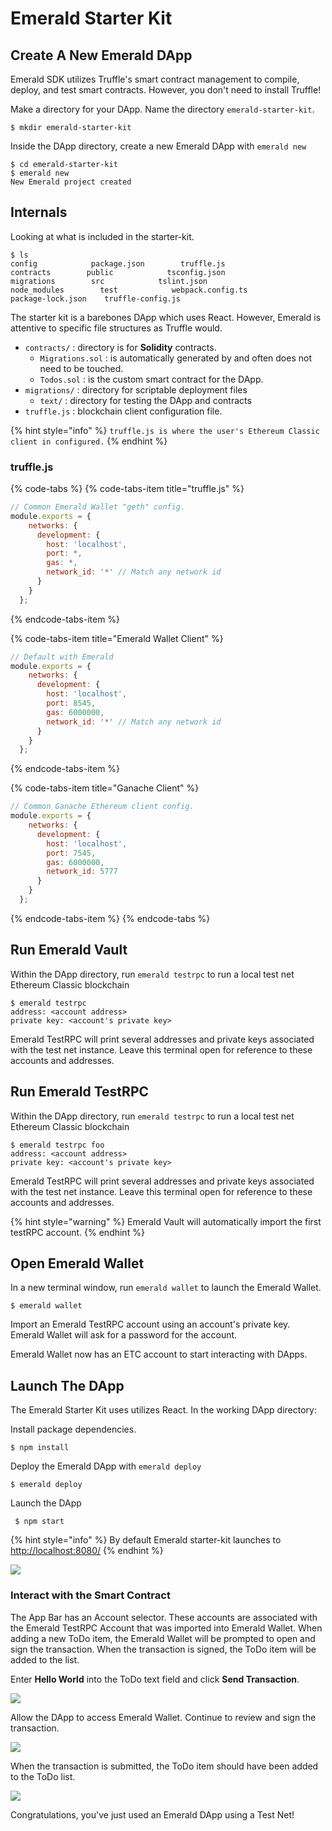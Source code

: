 # Emerald Starter Kit

## Create A New Emerald DApp

Emerald SDK utilizes Truffle's smart contract management to compile, deploy, and test smart contracts. However, you don't need to install Truffle!

Make a directory for your DApp. Name the directory `emerald-starter-kit`.

```text
$ mkdir emerald-starter-kit
```

Inside the DApp directory, create a new Emerald DApp with `emerald new`

```text
$ cd emerald-starter-kit
$ emerald new
New Emerald project created
```

## Internals

Looking at what is included in the starter-kit.

```text
$ ls
config            package.json        truffle.js
contracts        public            tsconfig.json
migrations        src            tslint.json
node_modules        test            webpack.config.ts
package-lock.json    truffle-config.js
```

The starter kit is a barebones DApp which uses React. However, Emerald is attentive to specific file structures as Truffle would.

* `contracts/` : directory is for **Solidity** contracts.
  * `Migrations.sol` : is automatically generated by and often does not need to be touched.
  * `Todos.sol` : is the custom smart contract for the DApp. 
* `migrations/` : directory for scriptable deployment files
  * `text/` : directory for  testing the DApp and contracts
* `truffle.js` : blockchain client configuration file.

{% hint style="info" %}
`truffle.js is where the user's Ethereum Classic client in configured.`
{% endhint %}

### **truffle.js**

{% code-tabs %}
{% code-tabs-item title="truffle.js" %}
```javascript
// Common Emerald Wallet "geth" config.
module.exports = {
    networks: {
      development: {
        host: 'localhost',
        port: *,
        gas: *,
        network_id: '*' // Match any network id
      }
    }
  };
```
{% endcode-tabs-item %}

{% code-tabs-item title="Emerald Wallet Client" %}
```javascript
// Default with Emerald
module.exports = {
    networks: {
      development: {
        host: 'localhost',
        port: 8545,
        gas: 6000000,
        network_id: '*' // Match any network id
      }
    }
  };
```
{% endcode-tabs-item %}

{% code-tabs-item title="Ganache Client" %}
```javascript
// Common Ganache Ethereum client config.
module.exports = {
    networks: {
      development: {
        host: 'localhost',
        port: 7545,
        gas: 6000000,
        network_id: 5777
      }
    }
  };
```
{% endcode-tabs-item %}
{% endcode-tabs %}

## Run Emerald Vault

Within the DApp directory, run `emerald testrpc` to run a local test net Ethereum Classic blockchain

```text
$ emerald testrpc 
address: <account address>
private key: <account's private key>
```

Emerald TestRPC will print several addresses and private keys associated with the test net instance. Leave this terminal open for reference to these accounts and addresses.

## Run Emerald TestRPC

Within the DApp directory, run `emerald testrpc` to run a local test net Ethereum Classic blockchain

```text
$ emerald testrpc foo
address: <account address>
private key: <account's private key>
```

Emerald TestRPC will print several addresses and private keys associated with the test net instance. Leave this terminal open for reference to these accounts and addresses.

{% hint style="warning" %}
Emerald Vault will automatically import the first testRPC account.
{% endhint %}

## Open Emerald Wallet

In a new terminal window, run `emerald wallet` to launch the Emerald Wallet.

```text
$ emerald wallet
```

Import an Emerald TestRPC account using an account's private key. Emerald Wallet will ask for a password for the account.

Emerald Wallet now has an ETC account to start interacting with DApps.

## Launch The DApp

The Emerald Starter Kit uses utilizes React. In the working DApp directory:

Install package dependencies.

```text
$ npm install
```

Deploy the Emerald DApp with `emerald deploy`

```text
$ emerald deploy
```

Launch the DApp

```text
 $ npm start
```

{% hint style="info" %}
By default Emerald starter-kit launches to [http://localhost:8080/](http://localhost:8080/)
{% endhint %}

![](../.gitbook/assets/screen-shot-2018-09-12-at-2.03.09-am.png)

### Interact with the Smart Contract

The App Bar has an Account selector. These accounts are associated with the Emerald TestRPC Account that was imported into Emerald Wallet. When adding a new ToDo item, the Emerald Wallet will be prompted to open and sign the transaction. When the transaction is signed, the ToDo item will be added to the list.

Enter **Hello World** into the ToDo text field and click **Send Transaction**.

![](../.gitbook/assets/screen-shot-2018-09-12-at-2.10.14-am.png)

Allow the DApp to access Emerald Wallet. Continue to review and sign the transaction.

![](../.gitbook/assets/screen-shot-2018-09-12-at-2.12.59-am.png)

When the transaction is submitted, the ToDo item should have been added to the ToDo list.

![](../.gitbook/assets/screen-shot-2018-09-12-at-2.00.46-am.png)

Congratulations, you've just used an Emerald DApp using a Test Net!

